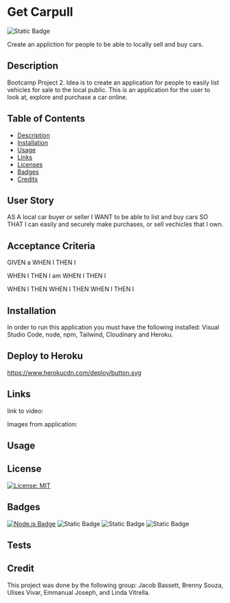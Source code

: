 # Get Carpull
![Static Badge](https://img.shields.io/badge/github-get--carpull-green)


Create an appliction for people to be able to locally sell and buy cars. 

## Description
Bootcamp Project 2.
Idea is to create an application for people to easily list vehicles for sale to the local public.
This is an application for the user to look at, explore and purchase a car online.

## Table of Contents
* [Description](#description)
* [Installation](#installation)
* [Usage](#usage)
* [Links](#links)
* [Licenses](#license)
* [Badges](#badges)
* [Credits](#credits)

## User Story
AS A local car buyer or seller
I WANT to be able to list and buy cars
SO THAT I can easily and securely make purchases, or sell vechicles that I own.

## Acceptance Criteria
GIVEN a 
WHEN I
THEN I 

WHEN I
THEN I am 
WHEN I 
THEN I 

WHEN I 
THEN 
WHEN I 
THEN 
WHEN I 
THEN I 


## Installation
In order to run this application you must have the following installed: Visual Studio Code, node, npm, Tailwind, Cloudinary and Heroku.

## Deploy to Heroku
https://www.herokucdn.com/deploy/button.svg

## Links
link to video: 



Images from application:





## Usage


## License
[![License: MIT](https://img.shields.io/badge/License-MIT-green.svg)](https://opensource.org/licenses/MIT)

## Badges
[![Node.js Badge](https://img.shields.io/badge/Node.js-393?logo=nodedotjs&logoColor=fff&style=flat)](https://nodejs.org/en) 
![Static Badge](https://img.shields.io/badge/npm-blue)
![Static Badge](https://img.shields.io/badge/Tailwind-purple)
![Static Badge](https://img.shields.io/badge/Coudinary-blue)






## Tests


## Credit
This project was done by the following group: Jacob Bassett,  Brenny Souza, Ulises Vivar, Emmanual Joseph, and Linda Vitrella.

